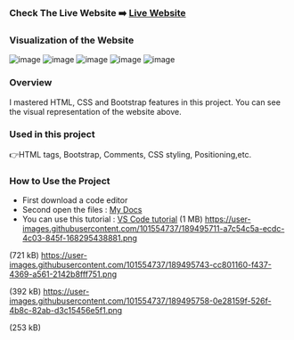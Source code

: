 ### Check The Live Website :arrow_right: [Live Website](https://muka6363.github.io/PROJELER_MK/8.Basic_Grid/8.grid.html)
### Visualization of the Website
![image](https://user-images.githubusercontent.com/101554737/189495711-a7c54c5a-ecdc-4c03-845f-168295438881.png)
![image](https://user-images.githubusercontent.com/101554737/189495743-cc801160-f437-4369-a561-2142b8fff751.png)
![image](https://user-images.githubusercontent.com/101554737/189495758-0e28159f-526f-4b8c-82ab-d3c15456e5f1.png)
![image](https://user-images.githubusercontent.com/101554737/189495770-cc68684b-3fd5-46de-8d73-571defe0a4b8.png)
![image](https://user-images.githubusercontent.com/101554737/189495775-80e5706c-fe42-4c5f-94ef-88ca4cefde7c.png)
### Overview
I mastered HTML, CSS and Bootstrap features in this project. You can see the visual representation of the website above.
### Used in this project
:point_right:HTML tags, Bootstrap, Comments, CSS styling, Positioning,etc.
### How to Use the Project
+ First download a code editor
+ Second open the files : [My Docs](https://github.com/Sekunev/Projects/tree/main/25_Bootstrap-Web-Page)
+ You can use this tutorial : [VS Code tutorial](https://www.youtube.com/watch?v=fJEbVCrEMSE)
(1 MB)
https://user-images.githubusercontent.com/101554737/189495711-a7c54c5a-ecdc-4c03-845f-168295438881.png

(721 kB)
https://user-images.githubusercontent.com/101554737/189495743-cc801160-f437-4369-a561-2142b8fff751.png

(392 kB)
https://user-images.githubusercontent.com/101554737/189495758-0e28159f-526f-4b8c-82ab-d3c15456e5f1.png

(253 kB)

